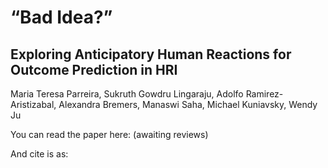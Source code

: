 # “Bad Idea?” 
## Exploring Anticipatory Human Reactions for Outcome Prediction in HRI

Maria Teresa Parreira, Sukruth Gowdru Lingaraju, Adolfo Ramirez-Aristizabal, Alexandra Bremers, Manaswi Saha, Michael Kuniavsky, Wendy Ju

You can read the paper here: (awaiting reviews)

And cite is as:



